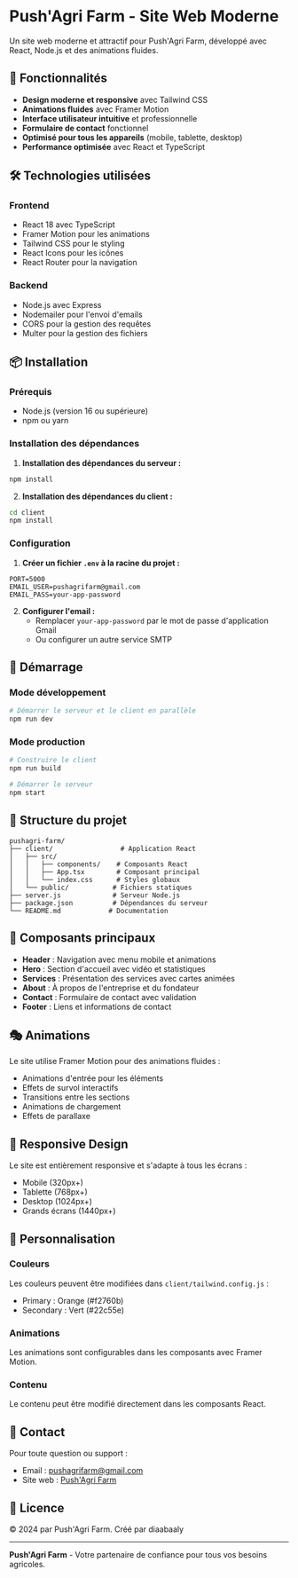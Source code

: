 # Push'Agri Farm - Site Web Moderne

Un site web moderne et attractif pour Push'Agri Farm, développé avec React, Node.js et des animations fluides.

## 🚀 Fonctionnalités

- **Design moderne et responsive** avec Tailwind CSS
- **Animations fluides** avec Framer Motion
- **Interface utilisateur intuitive** et professionnelle
- **Formulaire de contact** fonctionnel
- **Optimisé pour tous les appareils** (mobile, tablette, desktop)
- **Performance optimisée** avec React et TypeScript

## 🛠️ Technologies utilisées

### Frontend
- React 18 avec TypeScript
- Framer Motion pour les animations
- Tailwind CSS pour le styling
- React Icons pour les icônes
- React Router pour la navigation

### Backend
- Node.js avec Express
- Nodemailer pour l'envoi d'emails
- CORS pour la gestion des requêtes
- Multer pour la gestion des fichiers

## 📦 Installation

### Prérequis
- Node.js (version 16 ou supérieure)
- npm ou yarn

### Installation des dépendances

1. **Installation des dépendances du serveur :**
```bash
npm install
```

2. **Installation des dépendances du client :**
```bash
cd client
npm install
```

### Configuration

1. **Créer un fichier `.env` à la racine du projet :**
```env
PORT=5000
EMAIL_USER=pushagrifarm@gmail.com
EMAIL_PASS=your-app-password
```

2. **Configurer l'email :**
   - Remplacer `your-app-password` par le mot de passe d'application Gmail
   - Ou configurer un autre service SMTP

## 🚀 Démarrage

### Mode développement
```bash
# Démarrer le serveur et le client en parallèle
npm run dev
```

### Mode production
```bash
# Construire le client
npm run build

# Démarrer le serveur
npm start
```

## 📁 Structure du projet

```
pushagri-farm/
├── client/                 # Application React
│   ├── src/
│   │   ├── components/    # Composants React
│   │   ├── App.tsx        # Composant principal
│   │   └── index.css      # Styles globaux
│   └── public/           # Fichiers statiques
├── server.js             # Serveur Node.js
├── package.json          # Dépendances du serveur
└── README.md            # Documentation
```

## 🎨 Composants principaux

- **Header** : Navigation avec menu mobile et animations
- **Hero** : Section d'accueil avec vidéo et statistiques
- **Services** : Présentation des services avec cartes animées
- **About** : À propos de l'entreprise et du fondateur
- **Contact** : Formulaire de contact avec validation
- **Footer** : Liens et informations de contact

## 🎭 Animations

Le site utilise Framer Motion pour des animations fluides :
- Animations d'entrée pour les éléments
- Effets de survol interactifs
- Transitions entre les sections
- Animations de chargement
- Effets de parallaxe

## 📱 Responsive Design

Le site est entièrement responsive et s'adapte à tous les écrans :
- Mobile (320px+)
- Tablette (768px+)
- Desktop (1024px+)
- Grands écrans (1440px+)

## 🔧 Personnalisation

### Couleurs
Les couleurs peuvent être modifiées dans `client/tailwind.config.js` :
- Primary : Orange (#f2760b)
- Secondary : Vert (#22c55e)

### Animations
Les animations sont configurables dans les composants avec Framer Motion.

### Contenu
Le contenu peut être modifié directement dans les composants React.

## 📧 Contact

Pour toute question ou support :
- Email : pushagrifarm@gmail.com
- Site web : [Push'Agri Farm](https://pushagrifarm.com)

## 📄 Licence

© 2024 par Push'Agri Farm. Créé par diaabaaly

---

**Push'Agri Farm** - Votre partenaire de confiance pour tous vos besoins agricoles.


